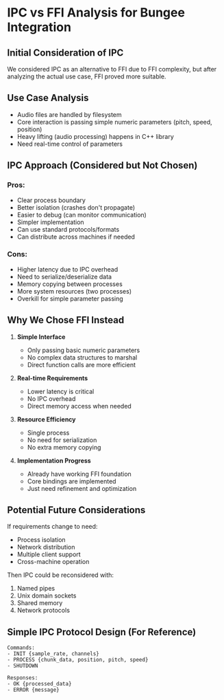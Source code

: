 # IPC vs FFI Analysis for Bungee Integration

## Initial Consideration of IPC
We considered IPC as an alternative to FFI due to FFI complexity, but after analyzing the actual use case, FFI proved more suitable.

## Use Case Analysis
- Audio files are handled by filesystem
- Core interaction is passing simple numeric parameters (pitch, speed, position)
- Heavy lifting (audio processing) happens in C++ library
- Need real-time control of parameters

## IPC Approach (Considered but Not Chosen)
### Pros:
- Clear process boundary
- Better isolation (crashes don't propagate)
- Easier to debug (can monitor communication)
- Simpler implementation
- Can use standard protocols/formats
- Can distribute across machines if needed

### Cons:
- Higher latency due to IPC overhead
- Need to serialize/deserialize data
- Memory copying between processes
- More system resources (two processes)
- Overkill for simple parameter passing

## Why We Chose FFI Instead
1. **Simple Interface**
   - Only passing basic numeric parameters
   - No complex data structures to marshal
   - Direct function calls are more efficient

2. **Real-time Requirements**
   - Lower latency is critical
   - No IPC overhead
   - Direct memory access when needed

3. **Resource Efficiency**
   - Single process
   - No need for serialization
   - No extra memory copying

4. **Implementation Progress**
   - Already have working FFI foundation
   - Core bindings are implemented
   - Just need refinement and optimization

## Potential Future Considerations
If requirements change to need:
- Process isolation
- Network distribution
- Multiple client support
- Cross-machine operation

Then IPC could be reconsidered with:
1. Named pipes
2. Unix domain sockets
3. Shared memory
4. Network protocols

## Simple IPC Protocol Design (For Reference)
```
Commands:
- INIT {sample_rate, channels}
- PROCESS {chunk_data, position, pitch, speed}
- SHUTDOWN

Responses:
- OK {processed_data}
- ERROR {message}
``` 